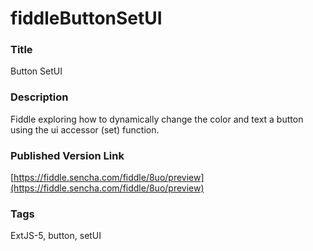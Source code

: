 fiddleButtonSetUI
======

### Title
Button SetUI

### Description
Fiddle exploring how to dynamically change the color and text a button using the ui accessor (set) function.

### Published Version Link
[https://fiddle.sencha.com/fiddle/8uo/preview](https://fiddle.sencha.com/fiddle/8uo/preview)

### Tags
ExtJS-5, button, setUI